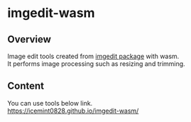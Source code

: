imgedit-wasm
===========

## Overview

Image edit tools created from <a href="https://github.com/icemint0828/imgedit">imgedit package</a> with wasm.  
It performs image processing such as resizing and trimming.

## Content

You can use tools below link.  
https://icemint0828.github.io/imgedit-wasm/